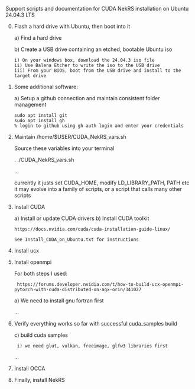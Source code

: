 Support scripts and documentation for CUDA NekRS installation on Ubuntu 24.04.3 LTS

0) Flash a hard drive with Ubuntu, then boot into it

   a) Find a hard drive

   b) Create a USB drive containing an etched, bootable Ubuntu iso

       i) On your windows box, download the 24.04.3 iso file
       ii) Use Balena Etcher to write the iso to the USB drive
       iii) From your BIOS, boot from the USB drive and install to the target drive

1) Some additional software:

    a) Setup a github connection and maintain consistent folder management

       sudo apt install git
       sudo apt install gh   
       % login to github using gh auth login and enter your credentials   
   
3) Maintain /home/$USER/CUDA_NekRS_vars.sh

   Source these variables into your terminal

   . ./CUDA_NekRS_vars.sh

    ... 
    
    currently it justs set CUDA_HOME, modify LD_LIBRARY_PATH, PATH etc
    it may evolve into a family of scripts, or a script that calls many other scripts

5) Install CUDA

    a) Install or update CUDA drivers
    b) Install CUDA toolkit

       https://docs.nvidia.com/cuda/cuda-installation-guide-linux/

       See Install_CUDA_on_Ubuntu.txt for instructions

6) Install ucx

7) Install openmpi

    For both steps I used:

        https://forums.developer.nvidia.com/t/how-to-build-ucx-openmpi-pytorch-with-cuda-distributed-on-agx-orin/341027


    a) We need to install gnu fortran first

    ...

8) Verify everything works so far with successful cuda_samples build

    c) build cuda samples
        
        i) we need glut, vulkan, freeimage, glfw3 libraries first

    ...

9) Install OCCA


10) Finally, install NekRS

